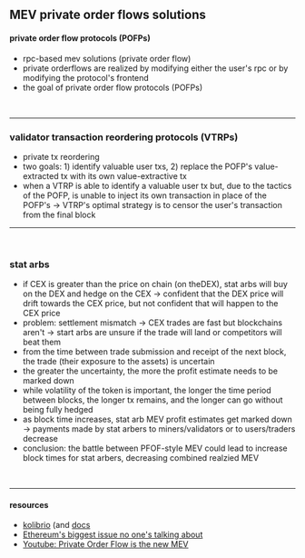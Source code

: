 ## MEV private order flows solutions


#### private order flow protocols (POFPs)

* rpc-based mev solutions (private order flow) 
* private orderflows are realized by modifying either the user's rpc or by modifying the protocol's frontend
* the goal of private order flow protocols (POFPs)

<br>

--- 

### validator transaction reordering protocols (VTRPs)

* private tx reordering
* two goals: 1) identify valuable user txs, 2) replace the POFP's value-extracted tx with its own value-extractive tx
* when a VTRP is able to identify a valuable user tx but, due to the tactics of the POFP, is unable to inject its own transaction in place of the POFP's -> VTRP's optimal strategy is to censor the user's transaction from the final block


---

<br>

### stat arbs

* if CEX is greater than the price on chain (on theDEX), stat arbs will buy on the DEX and hedge on the CEX -> confident that the DEX price will drift towards the CEX price, but not confident that will happen to the CEX price
* problem: settlement mismatch -> CEX trades are fast but blockchains aren't -> start arbs are unsure if the trade will land or competitors will beat them
* from the time between trade submission and receipt of the next block, the trade (their exposure to the assets) is uncertain 
* the greater the uncertainty, the more the profit estimate needs to be marked down
* while volatility of the token is important, the longer the time period between blocks, the longer tx remains, and the longer can go without being fully hedged
* as block time increases, stat arb MEV profit estimates get marked down -> payments made by stat arbers to miners/validators or to users/traders decrease
* conclusion: the battle between PFOF-style MEV could lead to increase block times for stat arbers, decreasing combined realzied MEV

<br>

---

#### resources

* [kolibrio](https://www.kolibr.io/) (and [docs](https://docs.kolibr.io/)
* [Ethereum's biggest issue no one's talking about](https://mariusvanderwijden.github.io/blog/2022/10/21/lightclients/)
* [Youtube: Private Order Flow is the new MEV](https://www.youtube.com/watch?v=bapIqxhIdaY)
